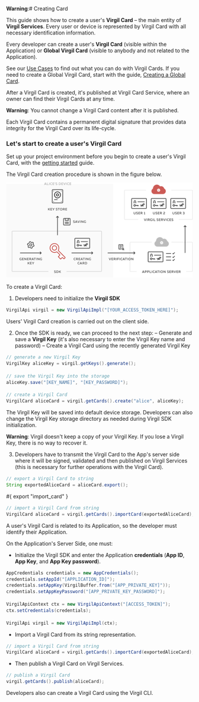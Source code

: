 **Warning**:# Creating Card

This guide shows how to create a user's **Virgil Card** – the main entity of **Virgil Services**. Every user or device is represented by Virgil Card with all necessary identification information.

Every developer can create a user's **Virgil Card** (visible within the Application) or **Global Virgil Card** (visible to anybody and not related to the Application).

See our [Use Cases](/docs/get-started) to find out what you can do with Virgil Cards. If you need to create a Global Virgil Card, start with the guide, [Creating a Global Card](/docs/guides/virgil-card/creating-global-card.md).

After a Virgil Card is created, it's published at Virgil Card Service, where an owner can find their Virgil Cards at any time.

**Warning**: You cannot change a Virgil Card content after it is published.

Each Virgil Card contains a  permanent digital signature that provides data integrity for the Virgil Card over its life-cycle.



### Let's start to create a user's Virgil Card

Set up your project environment before you begin to create a user's Virgil Card, with the [getting started](/docs/guides/configuration/client-configuration.md) guide.


The Virgil Card creation procedure is shown in the figure below.

![Virgil Card Generation](/docs/img/Card_introduct.png "Create Virgil Card")


To create a Virgil Card:

1. Developers need to initialize the **Virgil SDK**

```java
VirgilApi virgil = new VirgilApiImpl("[YOUR_ACCESS_TOKEN_HERE]");
```


Users' Virgil Card creation is carried out on the client side.

2. Once the SDK is ready, we can proceed to the next step:
  – Generate and save a **Virgil Key** (it's also necessary to enter the Virgil Key name and password)
  – Create a Virgil Card using the recently generated Virgil Key


```java
// generate a new Virgil Key
VirgilKey aliceKey = virgil.getKeys().generate();

// save the Virgil Key into the storage
aliceKey.save("[KEY_NAME]", "[KEY_PASSWORD]");

// create a Virgil Card
VirgilCard aliceCard = virgil.getCards().create("alice", aliceKey);
```

The Virgil Key will be saved into default device storage. Developers can also change the Virgil Key storage directory as needed during Virgil SDK initialization.

**Warning**: Virgil doesn't keep a copy of your Virgil Key. If you lose a Virgil Key, there is no way to recover it.

3. Developers have to transmit the Virgil Card to the App's server side where it will be signed, validated and then published on Virgil Services (this is necessary for further operations with the Virgil Card).

```java
// export a Virgil Card to string
String exportedAliceCard = aliceCard.export();
```

#{ export "import_card" }
```java
// import a Virgil Card from string
VirgilCard aliceCard = virgil.getCards().importCard(exportedAliceCard);
```

A user's Virgil Card is related to its Application, so the developer must identify their Application.

On the Application's Server Side, one must:

 - Initialize the Virgil SDK and enter the Application **credentials** (**App ID**, **App Key**, and **App Key password**).

```java
AppCredentials credentials = new AppCredentials();
credentials.setAppId("[APPLICATION_ID]");
credentials.setAppKey(VirgilBuffer.from("[APP_PRIVATE_KEY]"));
credentials.setAppKeyPassword("[APP_PRIVATE_KEY_PASSWORD]");

VirgilApiContext ctx = new VirgilApiContext("[ACCESS_TOKEN]");
ctx.setCredentials(credentials);

VirgilApi virgil = new VirgilApiImpl(ctx);
```

-  Import a Virgil Card from its string representation.

```java
// import a Virgil Card from string
VirgilCard aliceCard = virgil.getCards().importCard(exportedAliceCard);
```

-  Then publish a Virgil Card on Virgil Services.

```java
// publish a Virgil Card
virgil.getCards().publish(aliceCard);
```

Developers also can create a Virgil Card using the Virgil CLI.
